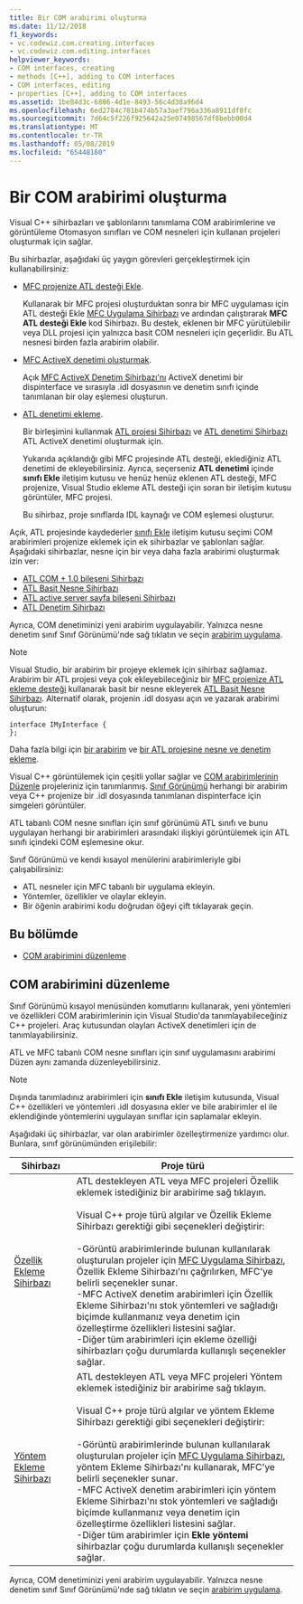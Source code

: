 ```yaml
---
title: Bir COM arabirimi oluşturma
ms.date: 11/12/2018
f1_keywords:
- vc.codewiz.com.creating.interfaces
- vc.codewiz.com.editing.interfaces
helpviewer_keywords:
- COM interfaces, creating
- methods [C++], adding to COM interfaces
- COM interfaces, editing
- properties [C++], adding to COM interfaces
ms.assetid: 1be84d3c-6886-4d1e-8493-56c4d38a96d4
ms.openlocfilehash: 6ed2784c781b474b57a3aef796a336a8911df8fc
ms.sourcegitcommit: 7d64c5f226f925642a25e07498567df8bebb00d4
ms.translationtype: MT
ms.contentlocale: tr-TR
ms.lasthandoff: 05/08/2019
ms.locfileid: "65448160"
---
```

# <a name="create-a-com-interface"></a>Bir COM arabirimi oluşturma

Visual C++ sihirbazları ve şablonlarını tanımlama COM arabirimlerine ve görüntüleme Otomasyon sınıfları ve COM nesneleri için kullanan projeleri oluşturmak için sağlar.

Bu sihirbazlar, aşağıdaki üç yaygın görevleri gerçekleştirmek için kullanabilirsiniz:

- [MFC projenize ATL desteği Ekle](../mfc/reference/adding-atl-support-to-your-mfc-project.md).

  Kullanarak bir MFC projesi oluşturduktan sonra bir MFC uygulaması için ATL desteği Ekle [MFC Uygulama Sihirbazı](../mfc/reference/mfc-application-wizard.md) ve ardından çalıştırarak **MFC ATL desteği Ekle** kod Sihirbazı. Bu destek, eklenen bir MFC yürütülebilir veya DLL projesi için yalnızca basit COM nesneleri için geçerlidir. Bu ATL nesnesi birden fazla arabirim olabilir.

- [MFC ActiveX denetimi oluşturmak](../mfc/reference/creating-an-mfc-activex-control.md).

  Açık [MFC ActiveX Denetim Sihirbazı'nı](../mfc/reference/mfc-activex-control-wizard.md) ActiveX denetimi bir dispinterface ve sırasıyla .idl dosyasının ve denetim sınıfı içinde tanımlanan bir olay eşlemesi oluşturun.

- [ATL denetimi ekleme](../atl/reference/adding-an-atl-control.md).

  Bir birleşimini kullanmak [ATL projesi Sihirbazı](../atl/reference/atl-project-wizard.md) ve [ATL denetimi Sihirbazı](../atl/reference/atl-control-wizard.md) ATL ActiveX denetimi oluşturmak için.

  Yukarıda açıklandığı gibi MFC projesinde ATL desteği, eklediğiniz ATL denetimi de ekleyebilirsiniz. Ayrıca, seçerseniz **ATL denetimi** içinde **sınıfı Ekle** iletişim kutusu ve henüz henüz eklenen ATL desteği, MFC projenize, Visual Studio ekleme ATL desteği için soran bir iletişim kutusu görüntüler, MFC projesi.

  Bu sihirbaz, proje sınıflarda IDL kaynağı ve COM eşlemesi oluşturur.

Açık, ATL projesinde kaydederler [sınıfı Ekle](../ide/add-class-dialog-box.md) iletişim kutusu seçimi COM arabirimleri projenize eklemek için ek sihirbazlar ve şablonları sağlar. Aşağıdaki sihirbazlar, nesne için bir veya daha fazla arabirimi oluşturmak izin ver:

- [ATL COM + 1.0 bileşeni Sihirbazı](../atl/reference/atl-com-plus-1-0-component-wizard.md)
- [ATL Basit Nesne Sihirbazı](../atl/reference/atl-simple-object-wizard.md)
- [ATL active server sayfa bileşeni Sihirbazı](../atl/reference/atl-active-server-page-component-wizard.md)
- [ATL Denetim Sihirbazı](../atl/reference/atl-control-wizard.md)

Ayrıca, COM denetiminizi yeni arabirim uygulayabilir. Yalnızca nesne denetim sınıf Sınıf Görünümü'nde sağ tıklatın ve seçin [arabirim uygulama](../ide/implement-interface-wizard.md).

> [!NOTE]
> Visual Studio, bir arabirim bir projeye eklemek için sihirbaz sağlamaz. Arabirim bir ATL projesi veya çok ekleyebileceğiniz bir [MFC projenize ATL ekleme desteği](../mfc/reference/adding-atl-support-to-your-mfc-project.md) kullanarak basit bir nesne ekleyerek [ATL Basit Nesne Sihirbazı](../atl/reference/atl-simple-object-wizard.md). Alternatif olarak, projenin .idl dosyası açın ve yazarak arabirimi oluşturun:

```
interface IMyInterface {
};
```

Daha fazla bilgi için [bir arabirim](../ide/implementing-an-interface-visual-cpp.md) ve [bir ATL projesine nesne ve denetim ekleme](../atl/reference/adding-objects-and-controls-to-an-atl-project.md).

Visual C++ görüntülemek için çeşitli yollar sağlar ve [COM arabirimlerinin Düzenle](#edit-a-com-interface) projeleriniz için tanımlanmış. [Sınıf Görünümü](/visualstudio/ide/viewing-the-structure-of-code) herhangi bir arabirim veya C++ projenize bir .idl dosyasında tanımlanan dispinterface için simgeleri görüntüler.

ATL tabanlı COM nesne sınıfları için sınıf görünümü ATL sınıfı ve bunu uygulayan herhangi bir arabirimleri arasındaki ilişkiyi görüntülemek için ATL sınıfı içindeki COM eşlemesine okur.

Sınıf Görünümü ve kendi kısayol menülerini arabirimleriyle gibi çalışabilirsiniz:

- ATL nesneler için MFC tabanlı bir uygulama ekleyin.
- Yöntemler, özellikler ve olaylar ekleyin.
- Bir öğenin arabirimi kodu doğrudan öğeyi çift tıklayarak geçin.

## <a name="in-this-section"></a>Bu bölümde

- [COM arabirimini düzenleme](#edit-a-com-interface)

## <a name="edit-a-com-interface"></a>COM arabirimini düzenleme

Sınıf Görünümü kısayol menüsünden komutlarını kullanarak, yeni yöntemleri ve özellikleri COM arabirimlerinin için Visual Studio'da tanımlayabileceğiniz C++ projeleri. Araç kutusundan olayları ActiveX denetimleri için de tanımlayabilirsiniz.

ATL ve MFC tabanlı COM nesne sınıfları için sınıf uygulamasını arabirimi Düzen aynı zamanda düzenleyebilirsiniz.

> [!NOTE]
> Dışında tanımladınız arabirimleri için **sınıfı Ekle** iletişim kutusunda, Visual C++ özellikleri ve yöntemleri .idl dosyasına ekler ve bile arabirimler el ile eklendiğinde yöntemlerini uygulayan sınıflar için saplamalar ekleyin.

Aşağıdaki üç sihirbazlar, var olan arabirimler özelleştirmenize yardımcı olur. Bunlara, sınıf görünümünden erişilebilir:

|Sihirbazı|Proje türü|
|------------|------------------|
|[Özellik Ekleme Sihirbazı](../ide/names-add-property-wizard.md)|ATL destekleyen ATL veya MFC projeleri Özellik eklemek istediğiniz bir arabirime sağ tıklayın.<br /><br />Visual C++ proje türü algılar ve Özellik Ekleme Sihirbazı gerektiği gibi seçenekleri değiştirir:<br /><br />-Görüntü arabirimlerinde bulunan kullanılarak oluşturulan projeler için [MFC Uygulama Sihirbazı](../mfc/reference/mfc-application-wizard.md), Özellik Ekleme Sihirbazı'nı çağrılırken, MFC'ye belirli seçenekler sunar.<br />-MFC ActiveX denetim arabirimleri için Özellik Ekleme Sihirbazı'nı stok yöntemleri ve sağladığı biçimde kullanmanız veya denetim için özelleştirme özellikleri listesini sağlar.<br />-Diğer tüm arabirimleri için ekleme özelliği sihirbazları çoğu durumlarda kullanışlı seçenekler sağlar.|
|[Yöntem Ekleme Sihirbazı](../ide/add-method-wizard.md)|ATL destekleyen ATL veya MFC projeleri Yöntem eklemek istediğiniz bir arabirime sağ tıklayın.<br /><br />Visual C++ proje türü algılar ve yöntem Ekleme Sihirbazı gerektiği gibi seçenekleri değiştirir:<br /><br />-Görüntü arabirimlerinde bulunan kullanılarak oluşturulan projeler için [MFC Uygulama Sihirbazı](../mfc/reference/mfc-application-wizard.md), yöntem Ekleme Sihirbazı'nı kullanarak, MFC'ye belirli seçenekler sunar.<br />-MFC ActiveX denetim arabirimleri için yöntem Ekleme Sihirbazı'nı stok yöntemleri ve sağladığı biçimde kullanmanız veya denetim için özelleştirme özellikleri listesini sağlar.<br />-Diğer tüm arabirimler için **Ekle yöntemi** sihirbazlar çoğu durumlarda kullanışlı seçenekler sağlar.|

Ayrıca, COM denetiminizi yeni arabirim uygulayabilir. Yalnızca nesne denetim sınıf Sınıf Görünümü'nde sağ tıklatın ve seçin [arabirim uygulama](../ide/implement-interface-wizard.md).
